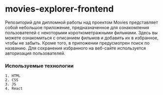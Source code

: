 # movies-explorer-frontend

Репозиторий для дипломной работы над проектом Movies представляет собой небольшое приложение, предназначенное для ознакомления пользователей с некоторыми короткометражными фильмами. Здесь вы можете ознакомиться с описанием фильмов и добавить их в избранное, чтобы не забыть. Кроме того, в приложении предусмотрен поиск по названию. Для сохранения избранного на веб-сайте используется авторизация пользователей.
  
### Используемые технологии
    1. HTML
    2. CSS
    3. JS
    4. React